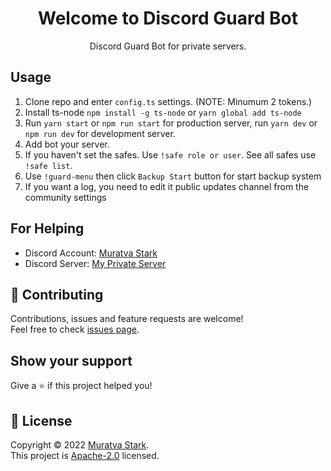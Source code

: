 <h1 align="center">Welcome to Discord Guard Bot</h1>
<p align="center">Discord Guard Bot for private servers.</p>

## Usage

<ol>
    <li>Clone repo and enter <code>config.ts</code> settings. (NOTE: Minumum 2 tokens.)</li>
    <li>Install ts-node <code>npm install -g ts-node</code> or <code>yarn global add ts-node</code></li>
    <li>Run <code>yarn start</code> or <code>npm run start</code> for production server, run <code>yarn dev</code> or <code>npm run dev</code> for development server.</li>
    <li>Add bot your server.</li>
    <li>If you haven't set the safes. Use <code>!safe role or user</code>. See all safes use <code>!safe list</code>.</li>
    <li>Use <code>!guard-menu</code> then click <code>Backup Start</code> button for start backup system </li>
    <li>If you want a log, you need to edit it public updates channel from the community settings</li>
</ol>

## For Helping

-   Discord Account: [Muratva Stark](https://discord.com/users/470974660264067072)
-   Discord Server: [My Private Server](https://discord.gg/USWySwTtsJ)

## 🤝 Contributing

Contributions, issues and feature requests are welcome!<br />Feel free to check [issues page](https://github.com/muratvastark/discord-guard-bot/issues).

## Show your support

Give a ⭐️ if this project helped you!

## 📝 License

Copyright © 2022 [Muratva Stark](https://github.com/muratvastark).<br />
This project is [Apache-2.0](https://github.com/muratvastark/discord-guard-bot/blob/main/LICENSE) licensed.
